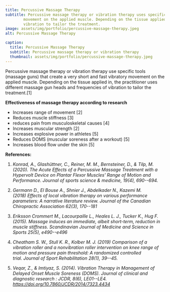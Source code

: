 ```yaml
---
title: Percussive Massage Therapy
subtitle: Percussive massage therapy or vibration therapy uses specific tools (massage guns) that create a very short and fast vibratory 
        movement on the applied muscle. Depending on the tissue applied in, the practitioner uses different massage gun heads and frequencies of
        vibration to tailor the treatment.
image: assets/img/portfolio/percussive-massage-therapy.jpeg
alt: Percussive Massage Therapy

caption:
  title: Percussive Massage Therapy
  subtitle: Percussive massage therapy or vibration therapy
  thumbnail: assets/img/portfolio/percussive-massage-therapy.jpeg
---
```

Percussive massage therapy or vibration therapy use specific tools
(massage guns) that create a very short and fast vibratory movement on
the applied muscle. Depending on the tissue applied in, the practitioner
uses different massage gun heads and frequencies of vibration to tailor
the treatment.\[1\]

**Effectiveness of massage therapy according to research**
-   Increases range of movement \[2\]
-   Reduces muscle stiffness \[3\]
-   reduces pain from musculoskeletal causes \[4\]
-   Increases muscular strength \[2\]
-   Increases explosive power in athletes \[5\]
-   Reduces DOMS (muscular soreness after a workout) \[5\]
-   Increases blood flow under the skin \[5\]

**References:**

1.  *Konrad, A., Glashüttner, C., Reiner, M. M., Bernsteiner, D., &
    Tilp, M. (2020). The Acute Effects of a Percussive Massage Treatment
    with a Hypervolt Device on Plantar Flexor Muscles\' Range of Motion
    and Performance. Journal of sports science & medicine, 19(4),
    690--694.*

2.  *Germann D., El Bouse A., Shnier J., Abdelkader N., Kazemi M.
    (2018) Effects of local vibration therapy on various performance
    parameters: A narrative literature review. Journal of the Canadian
    Chiropractic Association 62(3), 170--181*

3.  *Eriksson Crommert M., Lacourpaille L., Heales L. J., Tucker K.,
    Hug F. (2015). Massage induces an immediate, albeit short-term,
    reduction in muscle stiffness. Scandinavian Journal of Medicine and
    Science in Sports 25(5), e490--e496*

4.  *Cheatham S. W., Stull K. R., Kolber M. J. (2019) Comparison of a
    vibration roller and a nonvibration roller intervention on knee
    range of motion and pressure pain threshold: A randomized controlled
    trial. Journal of Sport Rehabilitation 28(1), 39--45.*

5.  *Veqar, Z., & Imtiyaz, S. (2014). Vibration Therapy in Management of
    Delayed Onset Muscle Soreness (DOMS). Journal of clinical and
    diagnostic research : JCDR, 8(6), LE01--LE4.
    https://doi.org/10.7860/JCDR/2014/7323.4434*
